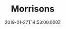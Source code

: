 ---
date: 2019-01-27T14:53:00.000Z
title: Morrisons
latitude: 52.04938134912715
longitude: 0.9546547409704537
category: checkin
---